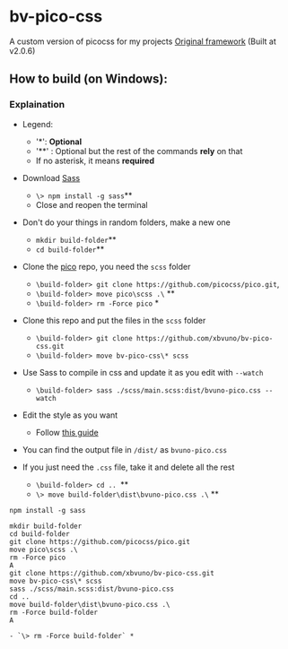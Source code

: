 
# bv-pico-css
A custom version of picocss for my projects
[Original framework](https://picocss.com/)  (Built at v2.0.6)
## How to build (on Windows):
### Explaination
- Legend: 
	 - '*':  **Optional**
	 - '**' : Optional but the rest of the commands **rely** on that
	 - If no asterisk, it means **required**

- Download [Sass](https://sass-lang.com/)  
	- `\> npm install -g sass`**
	- Close and reopen the terminal
- Don't do your things in random folders, make a new one
	-  `mkdir build-folder`**
	- `cd build-folder`**
- Clone the [pico](https://github.com/picocss/pico) repo, you need the `scss` folder
	- `\build-folder> git clone https://github.com/picocss/pico.git`,
	- `\build-folder> move pico\scss .\` **
	- `\build-folder> rm -Force pico` *
- Clone this repo and put the files in the `scss` folder
	- `\build-folder> git clone https://github.com/xbvuno/bv-pico-css.git`
	- `\build-folder> move bv-pico-css\* scss`
- Use Sass to compile in css and update it as you edit with `--watch`
	- `\build-folder> sass ./scss/main.scss:dist/bvuno-pico.css --watch`
- Edit the style as you want
	- Follow [this guide](https://picocss.com/docs/sass)
- You can find the output file in `/dist/` as `bvuno-pico.css`
- If you just need the `.css` file, take it and delete all the rest
  	- `\build-folder> cd .. `**
  	- `\> move build-folder\dist\bvuno-pico.css .\` **
 

```
npm install -g sass
```
```
mkdir build-folder 
cd build-folder
git clone https://github.com/picocss/pico.git
move pico\scss .\
rm -Force pico
A
git clone https://github.com/xbvuno/bv-pico-css.git
move bv-pico-css\* scss
sass ./scss/main.scss:dist/bvuno-pico.css
cd ..
move build-folder\dist\bvuno-pico.css .\
rm -Force build-folder
A
```
	- `\> rm -Force build-folder` *
